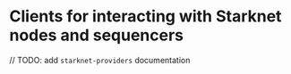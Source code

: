 # Clients for interacting with Starknet nodes and sequencers

// TODO: add `starknet-providers` documentation
